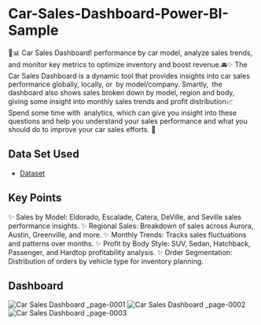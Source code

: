 # Car-Sales-Dashboard-Power-BI-Sample
🚗📊 Car Sales Dashboard! performance by car model, analyze sales trends, and monitor key metrics to optimize inventory and boost revenue.🚘✨ The Car Sales Dashboard is a dynamic tool that provides insights into car sales performance globally, locally, or by model/company. Smartly, the dashboard also shows sales broken down by model, region and body, giving some insight into monthly sales trends and profit distribution📈 Spend some time with analytics, which can give you insight into these questions and help you understand your sales performance and what you should do to improve your car sales efforts. 🎯 
## Data Set Used
- <a href="https://github.com/Muhammad-Ibrahim593/Car-Sales-Dashboard-Power-BI-Sample/blob/main/Car%20Sales.xlsx%20-%20car_data.csv">Dataset<a/>
 ## Key Points 
✨ Sales by Model: Eldorado, Escalade, Catera, DeVille, and Seville sales performance insights.
✨ Regional Sales: Breakdown of sales across Aurora, Austin, Greenville, and more.
✨ Monthly Trends: Tracks sales fluctuations and patterns over months.
✨ Profit by Body Style: SUV, Sedan, Hatchback, Passenger, and Hardtop profitability analysis.
✨ Order Segmentation: Distribution of orders by vehicle type for inventory planning.
## Dashboard 
![Car Sales Dashboard _page-0001](https://github.com/user-attachments/assets/0021907e-3fbb-4c1f-87ec-992af237079a)
![Car Sales Dashboard _page-0002](https://github.com/user-attachments/assets/a890c62b-28a7-418d-8e9b-e1dfd56743a2)
![Car Sales Dashboard _page-0003](https://github.com/user-attachments/assets/2842acdd-7114-42a3-bf25-8095766657fa)
